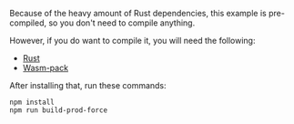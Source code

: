 Because of the heavy amount of Rust dependencies, this example is pre-compiled, so you don't need to compile anything.

However, if you do want to compile it, you will need the following:

* [Rust](https://www.rust-lang.org/tools/install)
* [Wasm-pack](https://rustwasm.github.io/wasm-pack/installer)

After installing that, run these commands:

```
npm install
npm run build-prod-force
```
